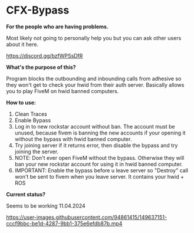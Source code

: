 # CFX-Bypass

**For the people who are having problems.**  

Most likely not going to personally help you but you can ask other users about it here.

https://discord.gg/bzfWPSsDfR

**What's the purpose of this?**

Program blocks the outbounding and inbounding calls from adhesive so they won't get to check your hwid from their auth server. Basically allows you to play FiveM on hwid banned computers.

**How to use:**
1. Clean Traces
2. Enable Bypass
3. Log in to new rockstar account without ban. The account must be unused, because fivem is banning the new accounts if your opening it without the bypass with hwid banned computer.
4. Try joining server if it returns error, then disable the bypass and try joining the server. 
5. NOTE: Don't ever open FiveM without the bypass. Otherwise they will ban your new rockstar account for using it in hwid banned computer.
6. IMPORTANT: Enable the bypass before u leave server so "Destroy" call won't be sent to fivem when you leave server. It contains your hwid + ROS

**Current status?**

Seems to be working 11.04.2024





https://user-images.githubusercontent.com/94861415/149637151-cccf9bbc-be1d-4287-9bb1-375e6efdb87b.mp4

